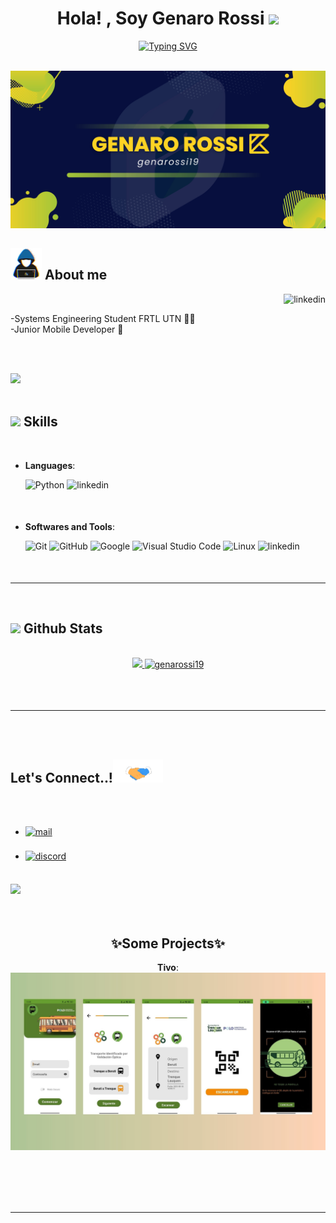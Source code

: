 <h1 align="center"><b>Hola! , Soy Genaro Rossi </b><img src="https://media.giphy.com/media/hvRJCLFzcasrR4ia7z/giphy.gif" width="35"></h1>
<!--  -->
<p align="center">
  <a href="https://git.io/typing-svg"><img src="https://readme-typing-svg.demolab.com?font=Fira+Code&pause=500&width=435&lines=Hello, World!;Code is poetry;Stay hungry, stay foolish;It's not a bug, it's a feature;Talk is cheap, show me the code;Programming is the closest thing we have to a superpower;The best error message is the one that never shows up;Real artists ship;" alt="Typing SVG" /></a>
</p>


<br>
<img src="https://github.com/genarossi19/genarossi19/blob/main/banner.jpg?raw=true">





	
## <picture><img src = "https://github.com/0xAbdulKhalid/0xAbdulKhalid/raw/main/assets/mdImages/about_me.gif" width = 50px></picture> **About me**

<picture> <img align="right" src="https://img.shields.io/badge/-%2300acee.svg?color=59A96A&style=for-the-badge&logo=android&logoColor=white" alt=linkedin style="margin-bottom: 5px;"></picture>

<br>

-Systems Engineering Student FRTL UTN 👨‍🎓<br>
-Junior Mobile Developer 📱

<br><br>

<img src="https://user-images.githubusercontent.com/73097560/115834477-dbab4500-a447-11eb-908a-139a6edaec5c.gif"><br><br>

## <img src="https://media2.giphy.com/media/QssGEmpkyEOhBCb7e1/giphy.gif?cid=ecf05e47a0n3gi1bfqntqmob8g9aid1oyj2wr3ds3mg700bl&rid=giphy.gif" width ="25"><b> Skills</b>
<br>

<p align="center">

- **Languages**:
    
    
    ![Python](https://img.shields.io/badge/Python%20-%2314354C.svg?style=for-the-badge&logo=python&logoColor=white)
  <img src="https://img.shields.io/badge/  Kotlin-%2300acee.svg?color=405DE6&style=for-the-badge&logo=kotlin&logoColor=white" alt=linkedin style="margin-bottom: 5px;"/>


    
<br>

- **Softwares and Tools**:

    ![Git](https://img.shields.io/badge/git-%23F05033.svg?style=for-the-badge&logo=git&logoColor=white)
    ![GitHub](https://img.shields.io/badge/github-%23121011.svg?style=for-the-badge&logo=github&logoColor=white)
    ![Google](https://img.shields.io/badge/google-%234285F4.svg?style=for-the-badge&logo=google&logoColor=white)
    ![Visual Studio Code](https://img.shields.io/badge/Visual%20Studio%20Code-0078d7.svg?style=for-the-badge&logo=visual-studio-code&logoColor=white)
    ![Linux](https://img.shields.io/badge/Linux-FCC624?style=for-the-badge&logo=linux&logoColor=black)
  <img src="https://img.shields.io/badge/ AndroidStudio-%2300acee.svg?color=558B6E&style=for-the-badge&logo=androidstudio&logoColor=white" alt=linkedin style="margin-bottom: 5px;"/>


<br>

-----

<br>


## <img src="https://media.giphy.com/media/iY8CRBdQXODJSCERIr/giphy.gif" width="35"><b> Github Stats </b>
<br>

<div align="center">

<a href="https://github.com/genarossi19/">
  <img src="https://github-readme-stats.vercel.app/api?username=genarossi19&include_all_commits=true&count_private=true&show_icons=true&line_height=20&title_color=7A7ADB&icon_color=2234AE&text_color=D3D3D3&bg_color=0,000000,130F40" width="450"/>
  <img src="https://github-readme-stats.vercel.app/api/top-langs?username=genarossi19&show_icons=true&locale=en&layout=compact&line_height=20&title_color=7A7ADB&icon_color=2234AE&text_color=D3D3D3&bg_color=0,000000,130F40" width="375"  alt="genarossi19"/>

</a>
</div>

<br>
<br>
<br>

-----

<br>
<br>

## <b> Let's Connect..!</b><img src="https://github.com/0xAbdulKhalid/0xAbdulKhalid/raw/main/assets/mdImages/handshake.gif" width ="80">
<br>
<div align='left'>

<ul>



<br>

<li>
<a href="http://genaros.gr@gmail.com/" target="_blank">
  <img src="https://img.shields.io/badge/gmail:%20genaros.gr@gmail.com-%23EA4335.svg?style=for-the-badge&logo=gmail&logoColor=white" alt="mail" style="margin-bottom: 5px;" />
</a>

</li>
<br>
<li>

  <a href="https://discord.com/channels/poizone19">
  <img src="https://img.shields.io/badge/Discord-%2300acee.svg?color=405DE6&style=for-the-badge&logo=discord&logoColor=white" alt="discord" style="margin-bottom: 5px;"/>
</a>



</li>
	
</ul>
</div>

<br>
<img src="https://user-images.githubusercontent.com/73097560/115834477-dbab4500-a447-11eb-908a-139a6edaec5c.gif">
<br>
<br>
<br>

<div align='center'>


## <b>✨Some Projects✨</b> 
 **Tivo**:
![TivoApp](https://github.com/genarossi19/genarossi19/blob/main/TivoPresentacion.jpg)



</div>
<br>
<br>
<br>
<br>

---

<br>


